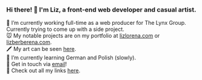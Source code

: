### Hi there! 👋 I'm Liz, a front-end web developer and casual artist.

🔭 I’m currently working full-time as a web producer for The Lynx Group. Currently trying to come up with a side project.
<br>
🐭 My notable projects are on my portfolio at [lizlorena.com](https://lizlorena.com) or [lizberberena.com](http://lizberberena.com).
<br>
🖍️ My art can be seen [here](https://lizlorena.com/art).
<br>
🌱 I’m currently learning German and Polish (slowly).
<br>
💬 Get in touch via [email](mailto:hello@lizlorena.com)!
<br>
🌙 Check out all my links [here](https://lizlorena.com/links).
